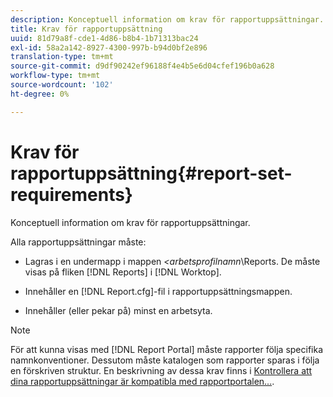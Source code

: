 ```yaml
---
description: Konceptuell information om krav för rapportuppsättningar.
title: Krav för rapportuppsättning
uuid: 81d79a8f-cde1-4d86-b8b4-1b71313bac24
exl-id: 58a2a142-8927-4300-997b-b94d0bf2e896
translation-type: tm+mt
source-git-commit: d9df90242ef96188f4e4b5e6d04cfef196b0a628
workflow-type: tm+mt
source-wordcount: '102'
ht-degree: 0%

---
```


# Krav för rapportuppsättning{#report-set-requirements}

Konceptuell information om krav för rapportuppsättningar.

Alla rapportuppsättningar måste:

* Lagras i en undermapp i mappen *&lt;arbetsprofilnamn*\Reports. De måste visas på fliken [!DNL Reports] i [!DNL Worktop].

* Innehåller en [!DNL Report.cfg]-fil i rapportuppsättningsmappen.
* Innehåller (eller pekar på) minst en arbetsyta.

>[!NOTE]
>
>För att kunna visas med [!DNL Report Portal] måste rapporter följa specifika namnkonventioner. Dessutom måste katalogen som rapporter sparas i följa en förskriven struktur. En beskrivning av dessa krav finns i [Kontrollera att dina rapportuppsättningar är kompatibla med rapportportalen...](../../home/c-rpt-oview/c-install-rpt-port/c-rpt-port-user-inter.md#section-2b141e5d198a4bbea455699126c24706).
